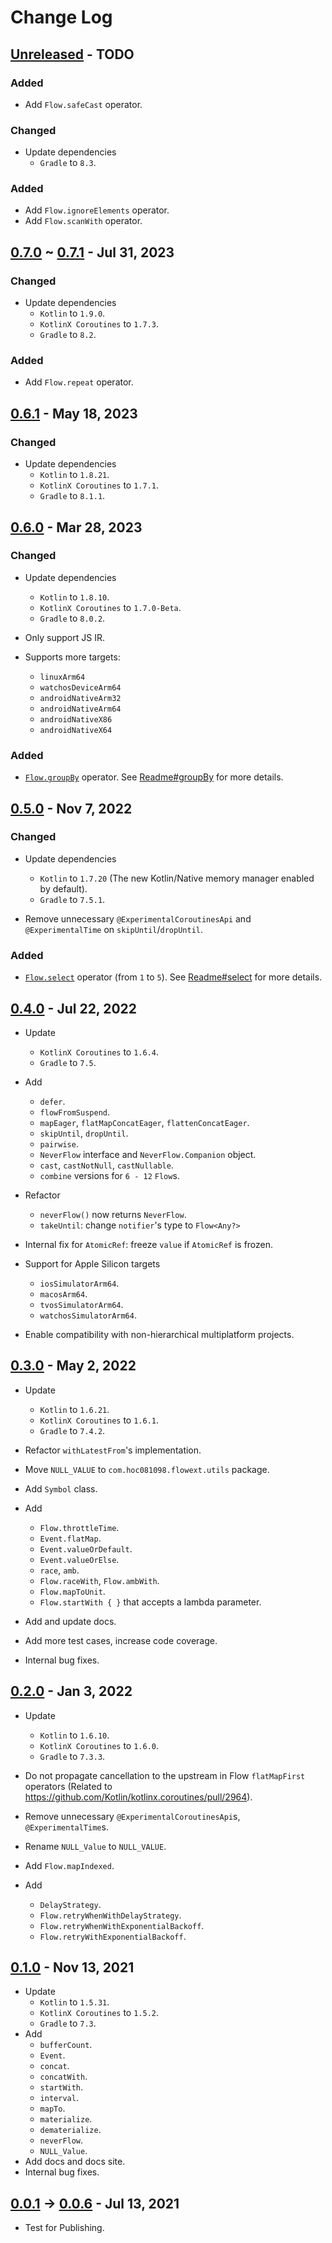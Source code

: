# Change Log

## [Unreleased] - TODO

### Added

- Add `Flow.safeCast` operator.

### Changed

- Update dependencies
  - `Gradle` to `8.3`.

### Added

- Add `Flow.ignoreElements` operator.
- Add `Flow.scanWith` operator.

## [0.7.0] ~ [0.7.1] - Jul 31, 2023

### Changed

- Update dependencies
  - `Kotlin` to `1.9.0`.
  - `KotlinX Coroutines` to `1.7.3`.
  - `Gradle` to `8.2`.

### Added

- Add `Flow.repeat` operator.

## [0.6.1] - May 18, 2023

### Changed

- Update dependencies
  - `Kotlin` to `1.8.21`.
  - `KotlinX Coroutines` to `1.7.1`.
  - `Gradle` to `8.1.1`.

## [0.6.0] - Mar 28, 2023

### Changed

- Update dependencies
  - `Kotlin` to `1.8.10`.
  - `KotlinX Coroutines` to `1.7.0-Beta`.
  - `Gradle` to `8.0.2`.

- Only support JS IR.
- Supports more targets:
  - `linuxArm64`
  - `watchosDeviceArm64`
  - `androidNativeArm32`
  - `androidNativeArm64`
  - `androidNativeX86`
  - `androidNativeX64`

### Added

- [`Flow.groupBy`](https://hoc081098.github.io/FlowExt/docs/0.x/-flow-ext/com.hoc081098.flowext/groupBy.html) operator.
  See [Readme#groupBy](https://github.com/hoc081098/FlowExt#groupBy) for more details.

## [0.5.0] - Nov 7, 2022

### Changed

- Update dependencies
  - `Kotlin` to `1.7.20` (The new Kotlin/Native memory manager enabled by default).
  - `Gradle` to `7.5.1`.

- Remove unnecessary `@ExperimentalCoroutinesApi` and `@ExperimentalTime` on `skipUntil`/`dropUntil`.

### Added

- [`Flow.select`](https://hoc081098.github.io/FlowExt/docs/0.x/-flow-ext/com.hoc081098.flowext/select.html) operator (from `1` to `5`).
  See [Readme#select](https://github.com/hoc081098/FlowExt#select) for more details.

## [0.4.0] - Jul 22, 2022

- Update
  - `KotlinX Coroutines` to `1.6.4`.
  - `Gradle` to `7.5`.

- Add
  - `defer`.
  - `flowFromSuspend`.
  - `mapEager`, `flatMapConcatEager`, `flattenConcatEager`.
  - `skipUntil`, `dropUntil`.
  - `pairwise`.
  - `NeverFlow` interface and `NeverFlow.Companion` object.
  - `cast`, `castNotNull`, `castNullable`.
  - `combine` versions for `6 - 12` `Flow`s.

- Refactor
  - `neverFlow()` now returns `NeverFlow`.
  - `takeUntil`: change `notifier`'s type to `Flow<Any?>`

- Internal fix for `AtomicRef`: freeze `value` if `AtomicRef` is frozen.

- Support for Apple Silicon targets
  - `iosSimulatorArm64`.
  - `macosArm64`.
  - `tvosSimulatorArm64`.
  - `watchosSimulatorArm64`.

- Enable compatibility with non-hierarchical multiplatform projects.

## [0.3.0] - May 2, 2022

- Update
  - `Kotlin` to `1.6.21`.
  - `KotlinX Coroutines` to `1.6.1`.
  - `Gradle` to `7.4.2`.

- Refactor `withLatestFrom`'s implementation.

- Move `NULL_VALUE` to `com.hoc081098.flowext.utils` package.

- Add `Symbol` class.

- Add
  - `Flow.throttleTime`.
  - `Event.flatMap`.
  - `Event.valueOrDefault`.
  - `Event.valueOrElse`.
  - `race`, `amb`.
  - `Flow.raceWith`, `Flow.ambWith`.
  - `Flow.mapToUnit`.
  - `Flow.startWith { }` that accepts a lambda parameter.

- Add and update docs.

- Add more test cases, increase code coverage.

- Internal bug fixes.

## [0.2.0] - Jan 3, 2022

- Update
  - `Kotlin` to `1.6.10`.
  - `KotlinX Coroutines` to `1.6.0`.
  - `Gradle` to `7.3.3`.

- Do not propagate cancellation to the upstream in Flow `flatMapFirst` operators
  (Related to https://github.com/Kotlin/kotlinx.coroutines/pull/2964).

- Remove unnecessary `@ExperimentalCoroutinesApi`s, `@ExperimentalTime`s.

- Rename `NULL_Value` to `NULL_VALUE`.

- Add `Flow.mapIndexed`.

- Add
  - `DelayStrategy`.
  - `Flow.retryWhenWithDelayStrategy`.
  - `Flow.retryWhenWithExponentialBackoff`.
  - `Flow.retryWithExponentialBackoff`.

## [0.1.0] - Nov 13, 2021

- Update
  - `Kotlin` to `1.5.31`.
  - `KotlinX Coroutines` to `1.5.2`.
  - `Gradle` to `7.3`.
- Add
  - `bufferCount`.
  - `Event`.
  - `concat`.
  - `concatWith`.
  - `startWith`.
  - `interval`.
  - `mapTo`.
  - `materialize`.
  - `dematerialize`.
  - `neverFlow`.
  - `NULL_Value`.
- Add docs and docs site.
- Internal bug fixes.

## [0.0.1] -> [0.0.6] - Jul 13, 2021

- Test for Publishing.

[Unreleased]: https://github.com/hoc081098/FlowExt/compare/0.7.1...HEAD
[0.7.1]: https://github.com/hoc081098/FlowExt/releases/tag/0.7.1
[0.7.0]: https://github.com/hoc081098/FlowExt/releases/tag/0.7.0
[0.6.1]: https://github.com/hoc081098/FlowExt/releases/tag/0.6.1
[0.6.0]: https://github.com/hoc081098/FlowExt/releases/tag/0.6.0
[0.5.0]: https://github.com/hoc081098/FlowExt/releases/tag/0.5.0
[0.4.0]: https://github.com/hoc081098/FlowExt/releases/tag/0.4.0
[0.3.0]: https://github.com/hoc081098/FlowExt/releases/tag/0.3.0
[0.2.0]: https://github.com/hoc081098/FlowExt/releases/tag/0.2.0
[0.1.0]: https://github.com/hoc081098/FlowExt/releases/tag/0.1.0
[0.0.6]: https://github.com/hoc081098/FlowExt/releases/tag/0.0.6
[0.0.1]: https://github.com/hoc081098/FlowExt/releases/tag/0.0.1
